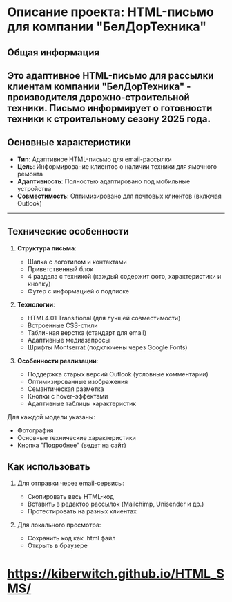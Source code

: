 # Описание проекта: HTML-письмо для компании "БелДорТехника"

## Общая информация
Это адаптивное HTML-письмо для рассылки клиентам компании "БелДорТехника" - производителя дорожно-строительной техники. Письмо информирует о готовности техники к строительному сезону 2025 года.
---

## Основные характеристики
- **Тип**: Адаптивное HTML-письмо для email-рассылки
- **Цель**: Информирование клиентов о наличии техники для ямочного ремонта
- **Адаптивность**: Полностью адаптировано под мобильные устройства
- **Совместимость**: Оптимизировано для почтовых клиентов (включая Outlook)
---

## Технические особенности
1. **Структура письма**:
   - Шапка с логотипом и контактами
   - Приветственный блок
   - 4 раздела с техникой (каждый содержит фото, характеристики и кнопку)
   - Футер с информацией о подписке

2. **Технологии**:
   - HTML4.01 Transitional (для лучшей совместимости)
   - Встроенные CSS-стили
   - Табличная верстка (стандарт для email)
   - Адаптивные медиазапросы
   - Шрифты Montserrat (подключены через Google Fonts)

3. **Особенности реализации**:
   - Поддержка старых версий Outlook (условные комментарии)
   - Оптимизированные изображения
   - Семантическая разметка
   - Кнопки с hover-эффектами
   - Адаптивные таблицы характеристик

Для каждой модели указаны:
- Фотография
- Основные технические характеристики
- Кнопка "Подробнее" (ведет на сайт)

## Как использовать
1. Для отправки через email-сервисы:
   - Скопировать весь HTML-код
   - Вставить в редактор рассылок (Mailchimp, Unisender и др.)
   - Протестировать на разных клиентах

2. Для локального просмотра:
   - Сохранить код как .html файл
   - Открыть в браузере
  
# https://kiberwitch.github.io/HTML_SMS/
